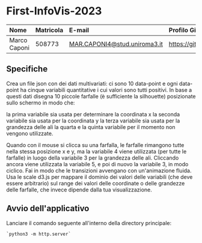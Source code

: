# First-InfoVis-2023

| Nome | Matricola | E-mail | Profilo GitHub |
|:---|:---|:---|:---|
|Marco Caponi|508773|MAR.CAPONI4@stud.uniroma3.it|https://github.com/MarcoCap13|.

## Specifiche

Crea un file json con dei dati multivariati: ci sono 10 data-point e ogni data-point ha cinque variabili quantitative i cui valori sono tutti positivi. In base a questi dati disegna 10 piccole farfalle (è sufficiente la silhouette) posizionate sullo schermo in modo che:

la prima variabile sia usata per determinare la coordinata x
la seconda variabile sia usata per la coordinata y 
la terza variabile sia usata per la grandezza delle ali
la quarta e la quinta variabile per il momento non vengono utilizzate.

Quando con il mouse si clicca su una farfalla, le farfalle rimangono tutte nella stessa posizione x e y, ma la variabile 4 viene utilizzata (per tutte le farfalle) in luogo della variabile 3 per la grandezza delle ali. Cliccando ancora viene utilizzata la variabile 5, e poi di nuovo la variabile 3, in modo ciclico. Fai in modo che le transizioni avvengano con un'animazione fluida. Usa le scale d3.js per mappare il dominio dei valori delle variabili (che deve essere arbitrario) sul range dei valori delle coordinate o delle grandezze delle farfalle, che invece dipende dalla tua visualizzazione.

## Avvio dell'applicativo
Lanciare il comando seguente all'interno della directory principale:

    `python3 -m http.server`
